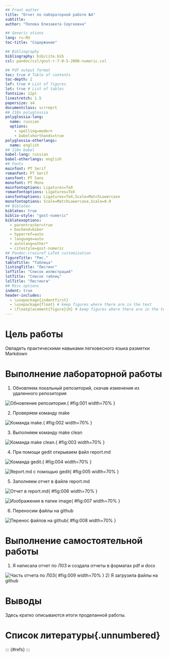 ```yaml
---
## Front matter
title: "Отчет по лабораторной работе №4"
subtitle: 
author: "Попова Елизавета Сергеевна"

## Generic otions
lang: ru-RU
toc-title: "Содержание"

## Bibliography
bibliography: bib/cite.bib
csl: pandoc/csl/gost-r-7-0-5-2008-numeric.csl

## Pdf output format
toc: true # Table of contents
toc-depth: 2
lof: true # List of figures
lot: true # List of tables
fontsize: 12pt
linestretch: 1.5
papersize: a4
documentclass: scrreprt
## I18n polyglossia
polyglossia-lang:
  name: russian
  options:
	- spelling=modern
	- babelshorthands=true
polyglossia-otherlangs:
  name: english
## I18n babel
babel-lang: russian
babel-otherlangs: english
## Fonts
mainfont: PT Serif
romanfont: PT Serif
sansfont: PT Sans
monofont: PT Mono
mainfontoptions: Ligatures=TeX
romanfontoptions: Ligatures=TeX
sansfontoptions: Ligatures=TeX,Scale=MatchLowercase
monofontoptions: Scale=MatchLowercase,Scale=0.9
## Biblatex
biblatex: true
biblio-style: "gost-numeric"
biblatexoptions:
  - parentracker=true
  - backend=biber
  - hyperref=auto
  - language=auto
  - autolang=other*
  - citestyle=gost-numeric
## Pandoc-crossref LaTeX customization
figureTitle: "Рис."
tableTitle: "Таблица"
listingTitle: "Листинг"
lofTitle: "Список иллюстраций"
lotTitle: "Список таблиц"
lolTitle: "Листинги"
## Misc options
indent: true
header-includes:
  - \usepackage{indentfirst}
  - \usepackage{float} # keep figures where there are in the text
  - \floatplacement{figure}{H} # keep figures where there are in the text
---
```


# Цель работы

Овладеть практическими навыками легковесного языка разметки Markdown


# Выполнение лабораторной работы

1) Обновляем локальный репозиторий, скачав изменения из удаленного репозитория 

![Обновление репозитория.](image/1.png){ #fig:001 width=70% }

2) Проверяем команду make

![Команда make.](image/2.png){ #fig:002 width=70% }

3) Выполняем команду make clean

![Команда make clean.](image/3.png){ #fig:003 width=70% }

4) При помощи gedit открываем файл report.md

![Команда gedit.](image/4.png){ #fig:004 width=70% }

![Report.md с помощью gedit](image/5.png){ #fig:005 width=70% }

5) Заполняем отчет в файле report.md

![Отчет в report.md](image/6.png){ #fig:006 width=70% }

![Изображения в папке image](image/7.png){ #fig:007 width=70% }

6) Переносим файлы на github

![Перенос файлов на github](image/8.png){ #fig:008 width=70% }

# Выполнение самостоятельной работы
1) Я написала отчет по Л03 и создала отчеты в форматах pdf и docx

![Часть отчета по Л03](image/9.png){ #fig:009 width=70% }
2) Я загрузила файлы на github
# Выводы

Здесь кратко описываются итоги проделанной работы.

# Список литературы{.unnumbered}

::: {#refs}
:::
